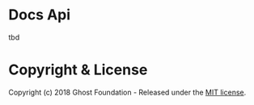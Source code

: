 # Docs Api

tbd

# Copyright & License

Copyright (c) 2018 Ghost Foundation - Released under the [MIT license](LICENSE).
